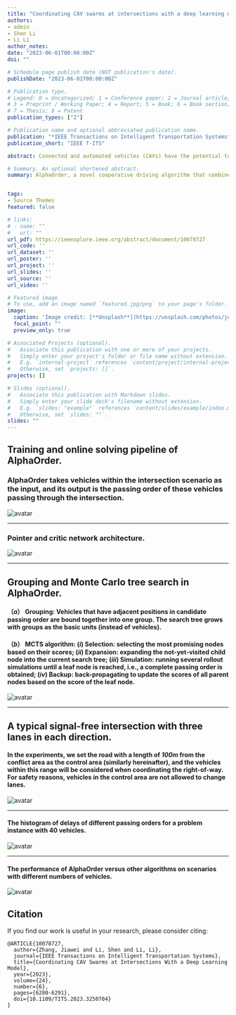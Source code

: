 ```yaml
---
title: "Coordinating CAV swarms at intersections with a deep learning model"
authors:
- admin
- Shen Li
- Li Li
author_notes:
date: "2023-06-01T00:00:00Z"
doi: ""

# Schedule page publish date (NOT publication's date).
publishDate: "2023-06-01T00:00:00Z"

# Publication type.
# Legend: 0 = Uncategorized; 1 = Conference paper; 2 = Journal article;
# 3 = Preprint / Working Paper; 4 = Report; 5 = Book; 6 = Book section;
# 7 = Thesis; 8 = Patent
publication_types: ["2"]

# Publication name and optional abbreviated publication name.
publication: "*IEEE Transactions on Intelligent Transportation Systems*"
publication_short: "IEEE T-ITS"

abstract: Connected and automated vehicles (CAVs) have the potential to significantly improve the safety and efficiency of traffic. One revolutionary CAV’s impact on transportation system is cooperative driving that turns signalized intersections to be signal-free and boosts traffic efficiency by better organizing the passing order of CAVs. However, how to get the optimal passing order is an NP-hard problem (specifically, enumerating based algorithm takes days to find the optimal solution to a 20-CAV scenario). Here, we introduce a novel cooperative driving algorithm (AlphaOrder) that combines offline deep learning and online tree searching to find a near-optimal passing order in real-time. AlphaOrder builds a pointer network model from solved scenarios and generates near-optimal passing orders instantaneously for new scenarios. For the scenarios with 40 CAVs, AlphaOrder reduces the travel delay by more than 20% on average compared to the best-so-far MCTS based algorithm. Moreover, our algorithm provides a general approach to managing preemptive resource sharing between multi-agents (e.g., scheduling multiple automated guided vehicles (AGVs) and unmanned aerial vehicles (UAVs) at conflicting areas).

# Summary. An optional shortened abstract.
summary: AlphaOrder, a novel cooperative driving algorithm that combines offline deep learning and online tree searching to find a near-optimal passing order in real-time.


tags:
- Source Themes
featured: false

# links:
# - name: ""
#   url: ""
url_pdf: https://ieeexplore.ieee.org/abstract/document/10078727
url_code: ''
url_dataset: ''
url_poster: ''
url_project: ''
url_slides: ''
url_source: ''
url_video: ''

# Featured image
# To use, add an image named `featured.jpg/png` to your page's folder. 
image:
  caption: 'Image credit: [**Unsplash**](https://unsplash.com/photos/jdD8gXaTZsc)'
  focal_point: ""
  preview_only: true

# Associated Projects (optional).
#   Associate this publication with one or more of your projects.
#   Simply enter your project's folder or file name without extension.
#   E.g. `internal-project` references `content/project/internal-project/index.md`.
#   Otherwise, set `projects: []`.
projects: []

# Slides (optional).
#   Associate this publication with Markdown slides.
#   Simply enter your slide deck's filename without extension.
#   E.g. `slides: "example"` references `content/slides/example/index.md`.
#   Otherwise, set `slides: ""`.
slides: ""
---
```


## Training and online solving pipeline of AlphaOrder.
### AlphaOrder takes vehicles within the intersection scenario as the input, and its output is the passing order of these vehicles passing through the intersection.
![avatar](./Fig_1.jpg)

---
### Pointer and critic network architecture. 
![avatar](./Fig_2.jpg)

---
## Grouping and Monte Carlo tree search in AlphaOrder. 
#### （*a*） Grouping: Vehicles that have adjacent positions in candidate passing order are bound together into one group. The search tree grows with groups as the basic units (instead of vehicles). 
#### （*b*） MCTS algorithm: (*i*) Selection: selecting the most promising nodes based on their scores; (*ii*) Expansion: expanding the not-yet-visited child node into the current search tree; (*iii*) Simulation: running several rollout simulations until a leaf node is reached, i.e., a complete passing order is obtained; (*iv*) Backup: back-propagating to update the scores of all parent nodes based on the score of the leaf node.

![avatar](./Fig_3.jpg)

---
## A typical signal-free intersection with three lanes in each direction. 
#### In the experiments, we set the road with a length of *100m* from the conflict area as the control area (similarly hereinafter), and the vehicles within this range will be considered when coordinating the right-of-way. For safety reasons, vehicles in the control area are not allowed to change lanes.
![avatar](./Fig_4.jpg)

---
#### The histogram of delays of different passing orders for a problem instance with 40 vehicles.
![avatar](./Fig_8.jpg)

---
####  The performance of AlphaOrder versus other algorithms on scenarios with different numbers of vehicles.
![avatar](./Fig_9.jpg)





## Citation
If you find our work is useful in your research, please consider citing:
```
@ARTICLE{10078727,
  author={Zhang, Jiawei and Li, Shen and Li, Li},
  journal={IEEE Transactions on Intelligent Transportation Systems}, 
  title={Coordinating CAV Swarms at Intersections With a Deep Learning Model}, 
  year={2023},
  volume={24},
  number={6},
  pages={6280-6291},
  doi={10.1109/TITS.2023.3250704}
}


```

